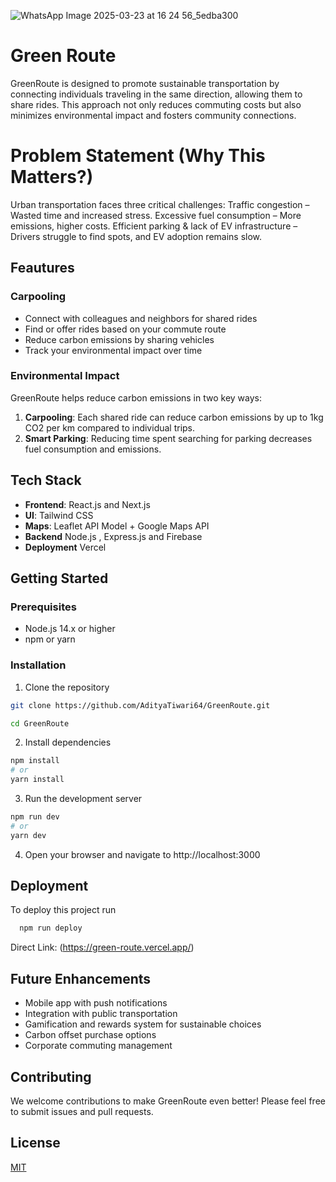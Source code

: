 ![WhatsApp Image 2025-03-23 at 16 24 56_5edba300](https://github.com/user-attachments/assets/283e2b49-3428-422e-9466-230ab798edd3)

# Green Route

GreenRoute is designed to promote sustainable transportation by connecting individuals traveling in the same direction, allowing them to share rides. This approach not only reduces commuting costs but also minimizes environmental impact and fosters community connections.

# Problem Statement (Why This Matters?)
Urban transportation faces three critical challenges:
Traffic congestion – Wasted time and increased stress.
Excessive fuel consumption – More emissions, higher costs.
Efficient parking & lack of EV infrastructure – Drivers struggle to find spots, and EV adoption remains slow.


## Feautures 

### Carpooling
- Connect with colleagues and neighbors for shared rides
- Find or offer rides based on your commute route
- Reduce carbon emissions by sharing vehicles
- Track your environmental impact over time

### Environmental Impact

GreenRoute helps reduce carbon emissions in two key ways:

1. **Carpooling**: Each shared ride can reduce carbon emissions by up to 1kg CO2 per km compared to individual trips.
2. **Smart Parking**: Reducing time spent searching for parking decreases fuel consumption and emissions.
## Tech Stack

- **Frontend**: React.js and Next.js
- **UI**: Tailwind CSS
- **Maps**: Leaflet API Model + Google Maps API
- **Backend** Node.js , Express.js and Firebase
- **Deployment** Vercel 
## Getting Started

### Prerequisites
- Node.js 14.x or higher
- npm or yarn

### Installation

1. Clone the repository
```bash
git clone https://github.com/AdityaTiwari64/GreenRoute.git

cd GreenRoute
```

2. Install dependencies
```bash
npm install
# or
yarn install
```

3. Run the development server
```bash
npm run dev
# or
yarn dev
```

4. Open your browser and navigate to http://localhost:3000
## Deployment

To deploy this project run

```bash
  npm run deploy
```
Direct Link:
(https://green-route.vercel.app/)
## Future Enhancements

- Mobile app with push notifications
- Integration with public transportation
- Gamification and rewards system for sustainable choices
- Carbon offset purchase options
- Corporate commuting management

## Contributing

We welcome contributions to make GreenRoute even better! Please feel free to submit issues and pull requests.

## License

[MIT](https://choosealicense.com/licenses/mit/)

